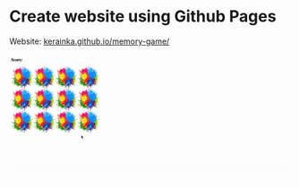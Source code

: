 # Create website using Github Pages  

Website: [kerainka.github.io/memory-game/](https://kerainka.github.io/memory-game/)

![demo](demo.gif)
